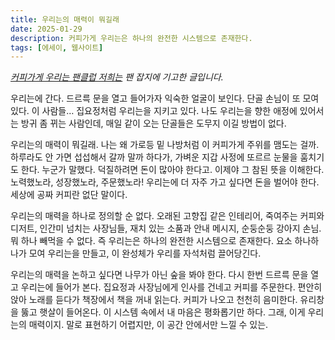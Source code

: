 ```yaml
---
title: 우리는의 매력이 뭐길래
date: 2025-01-29
description: 커피가게 우리는은 하나의 완전한 시스템으로 존재한다.
tags: [에세이, 웹사이트]
---
```


*[커피가게 우리는 팬클럽 저희는](https://wooreenoon.bearblog.dev) 팬 잡지에 기고한 글입니다.*

우리는에 간다. 드르륵 문을 열고 들어가자 익숙한 얼굴이 보인다. 단골 손님이 또 모여 있다. 이 사람들… 집요정처럼 우리는을 지키고 있다. 나도 우리는을 향한 애정에 있어서는 방귀 좀 뀌는 사람인데, 매일 같이 오는 단골들은 도무지 이길 방법이 없다.

우리는의 매력이 뭐길래. 나는 왜 가로등 밑 나방처럼 이 커피가게 주위를 맴도는 걸까. 하루라도 안 가면 섭섭해서 갈까 말까 하다가, 가벼운 지갑 사정에 또르르 눈물을 훔치기도 한다. 누군가 말했다. 덕질하려면 돈이 많아야 한다고. 이제야 그 참된 뜻을 이해한다. 노력했노라, 성장했노라, 주문했노라! 우리는에 더 자주 가고 싶다면 돈을 벌어야 한다. 세상에 공짜 커피란 없단 말이다.

우리는의 매력을 하나로 정의할 순 없다. 오래된 고향집 같은 인테리어, 죽여주는 커피와 디저트, 인간미 넘치는 사장님들, 재치 있는 소품과 안내 메시지, 순둥순둥 강아지 손님. 뭐 하나 빼먹을 수 없다. 즉 우리는은 하나의 완전한 시스템으로 존재한다. 요소 하나하나가 모여 우리는을 만들고, 이 완성체가 우리를 자석처럼 끌어당긴다.

우리는의 매력을 논하고 싶다면 나무가 아닌 숲을 봐야 한다. 다시 한번 드르륵 문을 열고 우리는에 들어가 본다. 집요정과 사장님에게 인사를 건네고 커피를 주문한다. 편안히 앉아 노래를 듣다가 책장에서 책을 꺼내 읽는다. 커피가 나오고 천천히 음미한다.  유리창을 뚫고 햇살이 들어온다. 이 시스템 속에서 내 마음은 평화롭기만 하다. 그래, 이게 우리는의 매력이지. 말로 표현하기 어렵지만, 이 공간 안에서만 느낄 수 있는.
